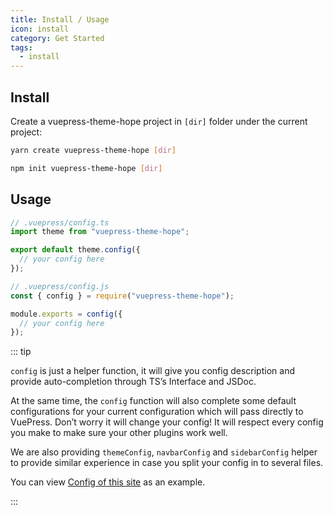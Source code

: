 ```yaml
---
title: Install / Usage
icon: install
category: Get Started
tags:
  - install
---
```


## Install

Create a vuepress-theme-hope project in `[dir]` folder under the current project:

<CodeGroup>
<CodeGroupItem title="yarn">

```bash
yarn create vuepress-theme-hope [dir]
```

</CodeGroupItem>

<CodeGroupItem title="npm">

```bash
npm init vuepress-theme-hope [dir]
```

</CodeGroupItem>
</CodeGroup>

## Usage

<CodeGroup>
<CodeGroupItem title="ts">

```ts
// .vuepress/config.ts
import theme from "vuepress-theme-hope";

export default theme.config({
  // your config here
});
```

</CodeGroupItem>

<CodeGroupItem title="js">

```js
// .vuepress/config.js
const { config } = require("vuepress-theme-hope");

module.exports = config({
  // your config here
});
```

</CodeGroupItem>
</CodeGroup>

::: tip

`config` is just a helper function, it will give you config description and provide auto-completion through TS’s Interface and JSDoc.

At the same time, the `config` function will also complete some default configurations for your current configuration which will pass directly to VuePress. Don’t worry it will change your config! It will respect every config you make to make sure your other plugins work well.

We are also providing `themeConfig`, `navbarConfig` and `sidebarConfig` helper to provide similar experience in case you split your config in to several files.

You can view [Config of this site][docs-config] as an example.

:::

[docs-config]: https://github.com/vuepress-theme-hope/vuepress-theme-hope/blob/v1/docs/theme/src/.vuepress/config.ts

